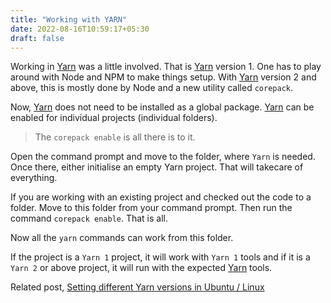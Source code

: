```yaml
---
title: "Working with YARN"
date: 2022-08-16T10:59:17+05:30
draft: false
---
```


Working in [Yarn][2] was a little involved. That is [Yarn][2] version 1. One has to play around with Node and NPM to make things setup. With [Yarn][1] version 2 and above, this is mostly done by Node and a new utility called `corepack`.

Now, [Yarn][1] does not need to be installed as a global package. [Yarn][1] can be enabled for individual projects (individual folders).

> The `corepack enable` is all there is to it.

Open the command prompt and move to the folder, where `Yarn` is needed. 
Once there, either initialise an empty Yarn project. That will takecare of everything. 

If you are working with an existing project and checked out the code to a folder. Move to this folder from your command prompt. Then run the command `corepack enable`. That is all.

Now all the `yarn` commands can work from this folder. 

If the project is a `Yarn 1` project, it will work with `Yarn 1` tools and if it is a `Yarn 2` or above project, it will run with the expected [Yarn][1] tools.


Related post, [Setting different Yarn versions in Ubuntu / Linux][3]






[1]: https://yarnpkg.com/
[2]: https://classic.yarnpkg.com/lang/en/

[3]: https://saumya.github.io/2021/posts/12/
